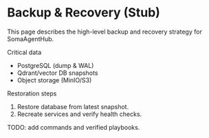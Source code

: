 # Backup & Recovery (Stub)

This page describes the high-level backup and recovery strategy for SomaAgentHub.

Critical data
- PostgreSQL (dump & WAL)
- Qdrant/vector DB snapshots
- Object storage (MinIO/S3)

Restoration steps
1. Restore database from latest snapshot.
2. Recreate services and verify health checks.

TODO: add commands and verified playbooks.
